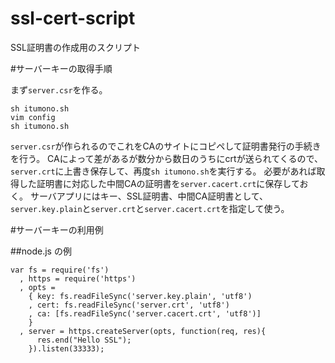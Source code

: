 ssl-cert-script
===============

SSL証明書の作成用のスクリプト


#サーバーキーの取得手順

まず`server.csr`を作る。

    sh itumono.sh
    vim config
    sh itumono.sh

`server.csr`が作られるのでこれをCAのサイトにコピペして証明書発行の手続きを行う。
CAによって差があるが数分から数日のうちにcrtが送られてくるので、`server.crt`に上書き保存して、再度`sh itumono.sh`を実行する。
必要があれば取得した証明書に対応した中間CAの証明書を`server.cacert.crt`に保存しておく。
サーバアプリにはキー、SSL証明書、中間CA証明書として、`server.key.plain`と`server.crt`と`server.cacert.crt`を指定して使う。

#サーバーキーの利用例 

##node.js の例

    var fs = require('fs')
      , https = require('https')
      , opts =
        { key: fs.readFileSync('server.key.plain', 'utf8')
        , cert: fs.readFileSync('server.crt', 'utf8')
        , ca: [fs.readFileSync('server.cacert.crt', 'utf8')]
        }
      , server = https.createServer(opts, function(req, res){
          res.end("Hello SSL");
        }).listen(33333);
